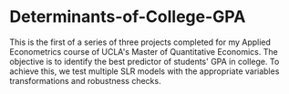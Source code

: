 # Determinants-of-College-GPA
This is the first of a series of three projects completed for my Applied Econometrics course of UCLA's Master of Quantitative Economics. The objective is to identify the best predictor of students' GPA in college. To achieve this, we test multiple SLR models with the appropriate variables transformations and robustness checks.
